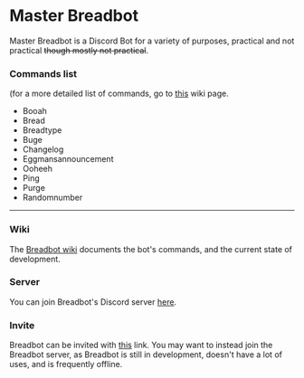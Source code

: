 # Master Breadbot
Master Breadbot is a Discord Bot for a variety of purposes, practical and not practical ~~though mostly not practical~~.
### Commands list
(for a more detailed list of commands, go to [this](https://github.com/Coweh/Master-Breadbot/wiki/Commands) wiki page.
* Booah
* Bread
* Breadtype
* Buge
* Changelog
* Eggmansannouncement
* Ooheeh
* Ping
* Purge
* Randomnumber

---
### Wiki
The [Breadbot wiki](https://github.com/Coweh/Master-Breadbot/wiki) documents the bot's commands, and the current state of development.
### Server
You can join Breadbot's Discord server [here](https://discord.gg/FNU65f8).
### Invite
Breadbot can be invited with [this](https://discord.com/oauth2/authorize?client_id=697563385184911420&scope=bot&permissions=8) link. You may want to instead join the Breadbot server, as Breadbot is still in development, doesn't have a lot of uses, and is frequently offline.
